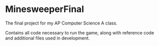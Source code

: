 # MinesweeperFinal
The final project for my AP Computer Science A class.

Contains all code necessary to run the game, along with reference code and additional files used in development.
